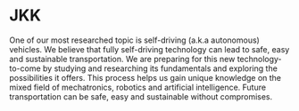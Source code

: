 # JKK
One of our most researched topic is self-driving (a.k.a autonomous) vehicles. We believe that fully self-driving technology can lead to safe, easy and sustainable transportation. We are preparing for this new technology-to-come by studying and researching its fundamentals and exploring the possibilities it offers. This process helps us gain unique knowledge on the mixed field of mechatronics, robotics and artificial intelligence. Future transportation can be safe, easy and sustainable without compromises.

